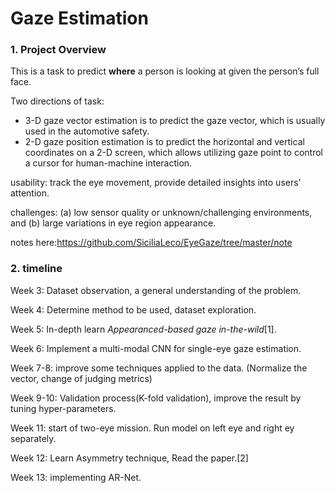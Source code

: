 # Gaze Estimation

### 1. Project Overview

This is a task to predict **where** a person is looking at given the person’s full face. 

Two directions of task:

- 3-D gaze vector estimation is to predict the gaze vector, which is usually used in the automotive safety.
-  2-D gaze position estimation is to predict the horizontal and vertical coordinates on a 2-D screen, which allows utilizing gaze point to control a cursor for human-machine interaction.

usability: track the eye movement, provide detailed insights into users' attention.

challenges: (a) low sensor quality or unknown/challenging environments, and (b) large variations in eye region appearance.

notes here:https://github.com/SiciliaLeco/EyeGaze/tree/master/note


### 2. timeline

Week 3: Dataset observation, a general understanding of the problem.

Week 4: Determine method to be used, dataset exploration.

Week 5: In-depth learn *Appearanced-based gaze in-the-wild*[1].

Week 6: Implement a multi-modal CNN for single-eye gaze estimation.

Week 7-8: improve some techniques applied to the data. (Normalize the vector, change of judging metrics) 

Week 9-10: Validation process(K-fold validation), improve the result by tuning hyper-parameters.

Week 11:  start of two-eye mission. Run model on left eye and right ey separately.  

Week 12: Learn Asymmetry technique, Read the paper.[2]

Week 13: implementing AR-Net.
